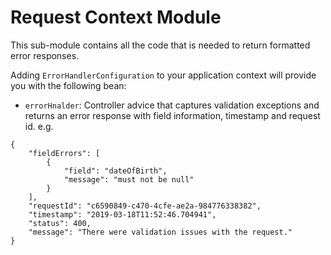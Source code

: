 # Request Context Module

This sub-module contains all the code that is needed to return formatted error responses. 

Adding `ErrorHandlerConfiguration` to your application context will provide you with the following bean:

- `errorHnalder`: Controller advice that captures validation exceptions and returns an error response with field information, timestamp and request id. e.g.
```
{
    "fieldErrors": [
        {
            "field": "dateOfBirth",
            "message": "must not be null"
        }
    ],
    "requestId": "c6590849-c470-4cfe-ae2a-984776338382",
    "timestamp": "2019-03-18T11:52:46.704941",
    "status": 400,
    "message": "There were validation issues with the request."
}
```
